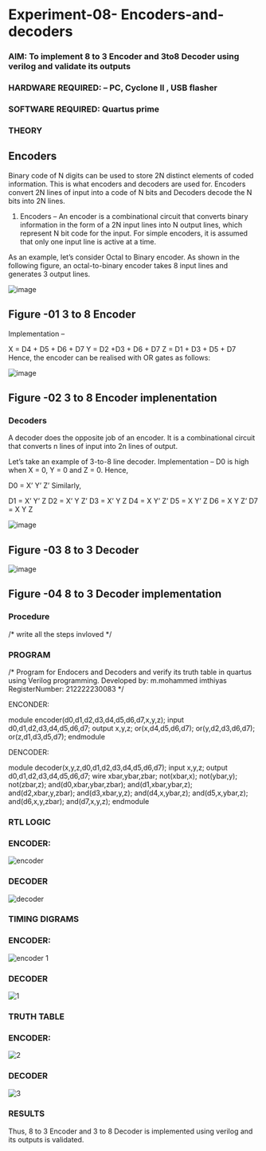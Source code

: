 # Experiment-08- Encoders-and-decoders 
### AIM: To implement 8 to 3 Encoder and  3to8 Decoder using verilog and validate its outputs
### HARDWARE REQUIRED:  – PC, Cyclone II , USB flasher
### SOFTWARE REQUIRED:   Quartus prime
### THEORY 

## Encoders
Binary code of N digits can be used to store 2N distinct elements of coded information. This is what encoders and decoders are used for. Encoders convert 2N lines of input into a code of N bits and Decoders decode the N bits into 2N lines.

1. Encoders –
An encoder is a combinational circuit that converts binary information in the form of a 2N input lines into N output lines, which represent N bit code for the input. For simple encoders, it is assumed that only one input line is active at a time.

As an example, let’s consider Octal to Binary encoder. As shown in the following figure, an octal-to-binary encoder takes 8 input lines and generates 3 output lines.

![image](https://user-images.githubusercontent.com/36288975/171543588-bc0746df-a173-4b35-989e-5fb7d385fe8a.png)
## Figure -01 3 to 8 Encoder 


Implementation –

X = D4 + D5 + D6 + D7
Y = D2 +D3 + D6 + D7
Z = D1 + D3 + D5 + D7 
Hence, the encoder can be realised with OR gates as follows:


![image](https://user-images.githubusercontent.com/36288975/171543740-68403b82-aa93-4c98-9343-f32b14885a2e.png)
## Figure -02 3 to 8 Encoder implenentation 

 ### Decoders 
A decoder does the opposite job of an encoder. It is a combinational circuit that converts n lines of input into 2n lines of output.

Let’s take an example of 3-to-8 line decoder.
Implementation –
D0 is high when X = 0, Y = 0 and Z = 0. Hence,

D0 = X’ Y’ Z’ 
Similarly,

D1 = X’ Y’ Z
D2 = X’ Y Z’
D3 = X’ Y Z
D4 = X Y’ Z’
D5 = X Y’ Z
D6 = X Y Z’
D7 = X Y Z 


![image](https://user-images.githubusercontent.com/36288975/171543978-ee2d0671-2846-40a1-8705-507fd6287a49.png)
## Figure -03 8 to 3 Decoder 



![image](https://user-images.githubusercontent.com/36288975/171543866-5a6eace6-8683-49d7-9c4f-a7cb30ec3035.png)
## Figure -04 8 to 3 Decoder implementation 

### Procedure
/* write all the steps invloved */



### PROGRAM 
/*
Program for Endocers and Decoders  and verify its truth table in quartus using Verilog programming.
Developed by: m.mohammed imthiyas
RegisterNumber:  212222230083
*/

ENCONDER:

module encoder(d0,d1,d2,d3,d4,d5,d6,d7,x,y,z);
input d0,d1,d2,d3,d4,d5,d6,d7;
output x,y,z;
or(x,d4,d5,d6,d7);
or(y,d2,d3,d6,d7);
or(z,d1,d3,d5,d7);
endmodule

DENCODER:

module decoder(x,y,z,d0,d1,d2,d3,d4,d5,d6,d7);
input x,y,z;
output d0,d1,d2,d3,d4,d5,d6,d7;
wire xbar,ybar,zbar;
not(xbar,x);
not(ybar,y);
not(zbar,z);
and(d0,xbar,ybar,zbar);
and(d1,xbar,ybar,z);
and(d2,xbar,y,zbar);
and(d3,xbar,y,z);
and(d4,x,ybar,z);
and(d5,x,ybar,z);
and(d6,x,y,zbar);
and(d7,x,y,z);
endmodule




### RTL LOGIC  

### ENCODER:
![encoder](https://github.com/imthiyas19/Experiment-08-Encoders-and-decoders-/assets/120353416/28d73c82-fde7-46d6-8e3b-c1c0275245aa)



### DECODER





![decoder](https://github.com/imthiyas19/Experiment-08-Encoders-and-decoders-/assets/120353416/92a42a15-4c8e-4955-99af-49cc5e2e11d5)




### TIMING DIGRAMS  

### ENCODER:




![encoder 1](https://github.com/imthiyas19/Experiment-08-Encoders-and-decoders-/assets/120353416/a58a8560-1812-4f65-811a-b5cbb01dade9)



### DECODER



![1](https://github.com/imthiyas19/Experiment-08-Encoders-and-decoders-/assets/120353416/bb699fd9-1548-4b77-af7c-56f15229902c)



### TRUTH TABLE 

### ENCODER:





![2](https://github.com/imthiyas19/Experiment-08-Encoders-and-decoders-/assets/120353416/804a2337-24eb-49db-bdde-bb59e8cbb645)


### DECODER



![3](https://github.com/imthiyas19/Experiment-08-Encoders-and-decoders-/assets/120353416/cf4f6dff-e2c1-4509-a41b-57d006899d33)


### RESULTS 

Thus, 8 to 3 Encoder and 3 to 8 Decoder is implemented using verilog and its outputs is validated.


